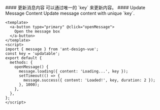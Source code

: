 <cn>
#### 更新消息内容
可以通过唯一的 `key` 来更新内容。
</cn>

<us>
#### Update Message Content
Update message content with unique `key`.
</us>

```vue
<template>
  <a-button type="primary" @click="openMessage">
    Open the message box
  </a-button>
</template>
<script>
import { message } from 'ant-design-vue';
const key = 'updatable';
export default {
  methods: {
    openMessage() {
      message.loading({ content: 'Loading...', key });
      setTimeout(() => {
        message.success({ content: 'Loaded!', key, duration: 2 });
      }, 1000);
    },
  },
};
</script>
```
